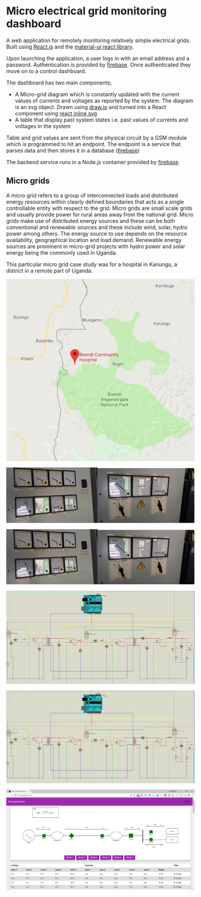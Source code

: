 # Micro electrical grid monitoring dashboard

A web application for remotely monitoring relatively simple electrical grids. Built using [React.js](https://reactjs.org/ "React.js") and the [material-ui react library](https://material-ui.com/ "Material UI").

Upon launching the application, a user logs in with an email address and a password. Authentication is provided by [firebase](https://firebase.google.com/products/auth/ "firebase auth"). Once authenticated they move on to a control dashboard.

The dashboard has two main components;

* A Micro-grid diagram which is constantly updated with the current values of currents and voltages as reported by the system.
  The diagram is an svg object. Drawn using [draw.io](https://www.draw.io "Draw.io") and turned into a React component using [react inline svg](https://github.com/gilbarbara/react-inlinesvg "SVG to react")
* A table that display past system states i.e. past values of currents and voltages in the system

Table and grid values are sent from the physical circuit by a GSM module which is programmed to hit an endpoint. The endpoint is a service that parses data and then stores it in a database ([firebase](https://firebase.google.com/products/realtime-database/ "Firebase real time db"))

The backend service runs in a Node.js container provided by [firebase](https://firebase.google.com/products/functions/ "Cloud functions").

## Micro grids

A micro grid refers to a group of interconnected loads and distributed energy resources within clearly defined boundaries that acts as a single controllable entity with respect to the grid. 
Micro grids are small scale grids and usually provide power for rural areas away from the national grid. Micro grids make use of distributed energy sources and these can be both conventional and renewable sources and these include wind, solar, hydro power among others. The energy source
to use depends on the resource availability, geographical location and load demand.
Renewable energy sources are prominent in micro-grid projects with hydro power and solar energy being the commonly used in Uganda.

This particular micro grid case study was for a hospital in Kanungu, a district in a remote part of Uganda.

![Hospital location](https://raw.githubusercontent.com/mungujn/microgrid-monitoring-dashboard/master/static/hospital.jpg "Hospital location")

![The hospitals power house](https://raw.githubusercontent.com/mungujn/microgrid-monitoring-dashboard/master/static/power-meters.png "The hospitals power house")

![Physical power meters](https://raw.githubusercontent.com/mungujn/microgrid-monitoring-dashboard/master/static/power-meters.png "Physical power meters")

![Proteus grid simulation](https://raw.githubusercontent.com/mungujn/microgrid-monitoring-dashboard/master/static/proteus-simulation.jpg "Proteus grid simulation")

![Physical grid simulation using an arduino](https://raw.githubusercontent.com/mungujn/microgrid-monitoring-dashboard/master/static/proteus-simulation.jpg "Physical grid simulation using an arduino")

![Web app screenshot](https://raw.githubusercontent.com/mungujn/microgrid-monitoring-dashboard/master/static/screenshot.png "Web app screenshot")
